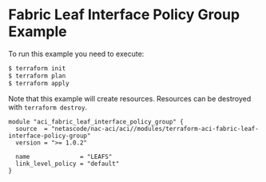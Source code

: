 <!-- BEGIN_TF_DOCS -->
# Fabric Leaf Interface Policy Group Example

To run this example you need to execute:

```bash
$ terraform init
$ terraform plan
$ terraform apply
```

Note that this example will create resources. Resources can be destroyed with `terraform destroy`.

```hcl
module "aci_fabric_leaf_interface_policy_group" {
  source  = "netascode/nac-aci/aci//modules/terraform-aci-fabric-leaf-interface-policy-group"
  version = ">= 1.0.2"

  name              = "LEAFS"
  link_level_policy = "default"
}
```
<!-- END_TF_DOCS -->